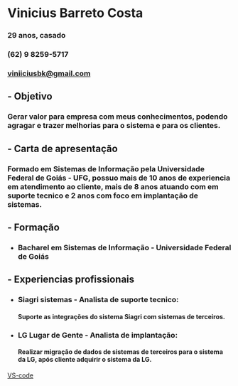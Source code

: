 # Vinicius Barreto Costa
   ### 29 anos, casado
   ### (62) 9 8259-5717
   ### viniiciusbk@gmail.com

## **- Objetivo**
### Gerar valor para empresa com meus conhecimentos, podendo agragar e trazer melhorias para o sistema e para os clientes.

## **- Carta de apresentação**
### Formado em Sistemas de Informação pela Universidade Federal de Goiás - UFG, possuo mais de 10 anos de experiencia em atendimento ao cliente, mais de 8 anos atuando com em suporte tecnico e 2 anos com foco em implantação de sistemas.

## **- Formação**
- ### Bacharel em Sistemas de Informação - Universidade Federal de Goiás

## **- Experiencias profissionais**
- ### **Siagri sistemas - Analista de suporte tecnico:** 
    #### Suporte as integrações do sistema Siagri com sistemas de terceiros.

- ### **LG Lugar de Gente - Analista de implantação:**
    #### Realizar migração de dados de sistemas de terceiros para o sistema da LG, após cliente adquirir o sistema da LG.


[1]: <https://code.visualstudio.com/shortcuts/keyboard-shortcuts-windows.pdf> "vs-code"

[VS-code][1]


